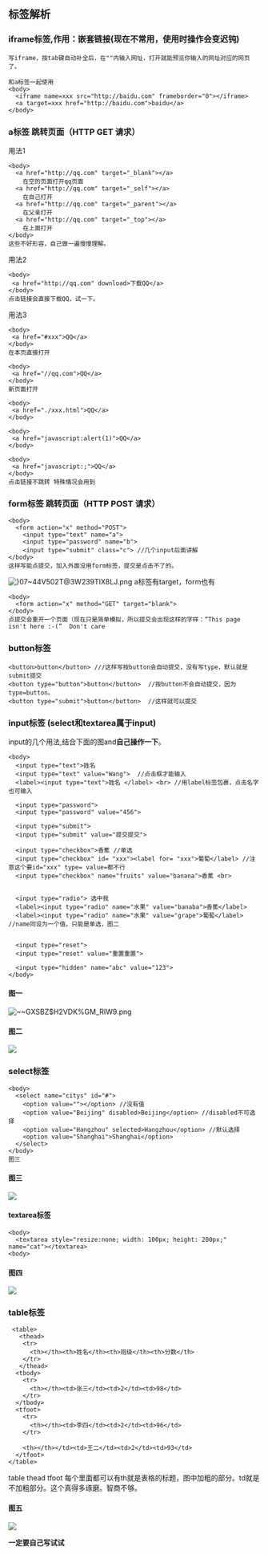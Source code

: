 ## 标签解析

### iframe标签,作用：嵌套链接(现在不常用，使用时操作会变迟钝)
```
写iframe，按tab键自动补全后，在""内输入网址，打开就能预览你输入的网址对应的网页了。
```
```
和a标签一起使用
<body>
  <iframe name=xxx src="http://baidu.com" frameborder="0"></iframe>
  <a target=xxx href="http://baidu.com">baidu</a>
</body>
```
### a标签 跳转页面（HTTP GET 请求）
用法1
```
<body>
  <a href="http://qq.com" target="_blank"></a> 
	在空的页面打开qq页面
  <a href="http://qq.com" target="_self"></a>
	在自己打开
  <a href="http://qq.com" target="_parent"></a>
	在父亲打开
  <a href="http://qq.com" target="_top"></a>
	在上面打开
</body>
这些不好形容，自己做一遍慢慢理解。
```
用法2
```
<body>
 <a href="http://qq.com" download>下载QQ</a>
</body>
点击链接会直接下载QQ，试一下。
```
用法3
```
<body>
 <a href="#xxx">QQ</a>
</body>
在本页直接打开
```
```
<body>
 <a href="//qq.com">QQ</a>
</body>
新页面打开
```
```
<body>
 <a href="./xxx.html">QQ</a>
</body>
```
```
<body>
 <a href="javascript:alert(1)">QQ</a>
</body>
```
```
<body>
 <a href="javascript:;">QQ</a>
</body>
点击链接不跳转 特殊情况会用到
```
### form标签 跳转页面（HTTP POST 请求）
```
<body>
  <form action="x" method="POST">
    <input type="text" name="a"> 
    <input type="password" name="b">
    <input type="submit" class="c"> //几个input后面讲解
</body>
这样写能点提交，加入外面没用form标签，提交是点击不了的。
```
![}07~44V502T@3W239TIX8LJ.png](https://i.loli.net/2019/02/21/5c6e4a02649bc.png)
a标签有target，form也有
```
<body>
  <form action="x" method="GET" target="blank">
</body>
点提交会重开一个页面（现在只是简单模拟，所以提交会出现这样的字样：“This page isn't here :-(”  Don't care
```
### button标签
```
<button>button</button> ///这样写按button会自动提交，没有写type，默认就是submit提交
<button type="button">button</button>  //按button不会自动提交，因为type=button。
<button type="submit">button</button>  //这样就可以提交
```
### input标签 (select和textarea属于input)
input的几个用法,结合下面的图and**自己操作一下**。
```
<body>
  <input type="text">姓名
  <input type="text" value="Wang">  //点击框才能输入
  <label><input type="text">姓名 </label> <br> //用label标签包裹，点击名字也可输入
  
  <input type="password">
  <input type="password" value="456">
  
  <input type="submit">
  <input type="submit" value="提交提交">
  
  <input type="checkbox">香蕉 //单选
  <input type="checkbox" id= "xxx"><label for= "xxx">葡萄</label> //注意这个要id="xxx" type= value=都不行
  <input type="checkbox" name="fruits" value="banana">香蕉 <br>

  
  <input type="radio"> 选中我
  <label><input type="radio" name="水果" value="banaba">香蕉</label>
  <label><input type="radio" name="水果" value="grape">葡萄</label> //name同设为一个值，只能是单选，图二
	
  
  <input type="reset">
  <input type="reset" value="重置重置">
  
  <input type="hidden" name="abc" value="123">
</body>
```
#### 图一
![~~`G`XSBZ$H2VDK%GM_RIW9.png](https://i.loli.net/2019/02/21/5c6e6a8e5a2d7.png)
#### 图二
![](https://i.loli.net/2019/02/21/5c6e6ad2e17ae.png)
### select标签
```
<body>
  <select name="citys" id="#">
    <option value=""></option> //没有值
    <option value="Beijing" disabled>Beijing</option> //disabled不可选择
    <option value="Hangzhou" selected>Hangzhou</option> //默认选择
    <option value="Shanghai">Shanghai</option>
  </select>
</body>
图三
```
#### 图三
![](https://i.loli.net/2019/02/21/5c6e6f403a8fa.png)
#### textarea标签
```
<body>
  <textarea style="resize:none; width: 100px; height: 200px;" name="cat"></textarea>
<body>
```
#### 图四
![](https://i.loli.net/2019/02/21/5c6e75220b250.png)

### table标签
```
 <table>
   <thead>
    <tr>
      <th></th><th>姓名</th><th>班级</th><th>分数</th>
    </tr>
   </thead>
  <tbody>
    <tr>
      <th></th><td>张三</td><td>2</td><td>98</td>
    </tr>
  </tbody>
  <tfoot>
    <tr>
      <th></th><td>李四</td><td>2</td><td>96</td>
    </tr>
    
    <th></th></td><td>王二</td><td>2</td><td>93</td>
  </tfoot>
</table>
```
table thead tfoot 每个里面都可以有th就是表格的标题，图中加粗的部分。td就是不加粗部分。这个真得多琢磨。智商不够。
#### 图五
![](https://i.loli.net/2019/02/21/5c6e808d1b333.png)

**一定要自己写试试**
